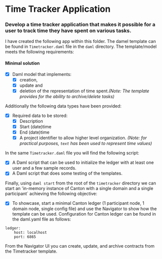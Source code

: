 # Time Tracker Application

### Develop a time tracker application that makes it possible for a user to track time they have spent on various tasks.
 I have created the following app within this folder. The damel template can be found in `Timetracker.daml` file in the `daml` directory. 
 The template/model meets the following requirements:
#### Minimal solution
- [x] Daml model that implements:
    - [x] creation,
    - [x] update and
    - [x] deletion of the representation of time spent.*(Note: The template provides for the ability to archive/delete tasks)*

Additionally the following data types have been provided:
- [x] Required data to be stored:
    - [x] Description
    - [x] Start (date)time
    - [x] End (date)time
    - [x] A project identifier to allow higher level organization.
    *(Note: for practical purposes, `text` has been used to represent time values)*

In the same `Timetracker.daml` file you will find the following script:
- [x] A Daml script that can be used to initialize the ledger with at least one user and a few sample records.
- [x] A Daml script that does some testing of the templates.

Finally, using `daml start` from the root of the `timetracker` directory we can start an 'in-memory instance of Canton with a single domain and a single participant` achieving the following objective:
- [x] To showcase, start a minimal Canton ledger (1 participant node, 1 domain node, single config file) and use the Navigator to show how the template can be used.
Configuration for Canton ledger can be found in the daml.yaml file as follows:
```
ledger:
    host: localhost
    port: 6865
```

From the Navigator UI you can create, update, and archive contracts from the Timetracker template. 





   

           
         
      








